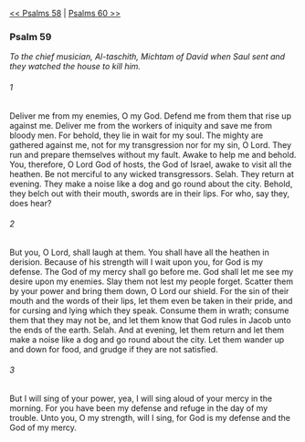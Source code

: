 [<< Psalms 58](Psalms%2058)  |  [Psalms 60 >>](Psalms%2060)

### Psalm 59

*To the chief musician, Al-taschith, Michtam of David when Saul sent and they watched the house to kill him.*

###### 1
Deliver me from my enemies, O my God. Defend me from them that rise up against me. Deliver me from the workers of iniquity and save me from bloody men. For behold, they lie in wait for my soul. The mighty are gathered against me, not for my transgression nor for my sin, O Lord. They run and prepare themselves without my fault. Awake to help me and behold. You, therefore, O Lord God of hosts, the God of Israel, awake to visit all the heathen. Be not merciful to any wicked transgressors. Selah. They return at evening. They make a noise like a dog and go round about the city. Behold, they belch out with their mouth, swords are in their lips. For who, say they, does hear?

###### 2
But you, O Lord, shall laugh at them. You shall have all the heathen in derision. Because of his strength will I wait upon you, for God is my defense. The God of my mercy shall go before me. God shall let me see my desire upon my enemies. Slay them not lest my people forget. Scatter them by your power and bring them down, O Lord our shield. For the sin of their mouth and the words of their lips, let them even be taken in their pride, and for cursing and lying which they speak. Consume them in wrath; consume them that they may not be, and let them know that God rules in Jacob unto the ends of the earth. Selah. And at evening, let them return and let them make a noise like a dog and go round about the city. Let them wander up and down for food, and grudge if they are not satisfied.

###### 3
But I will sing of your power, yea, I will sing aloud of your mercy in the morning. For you have been my defense and refuge in the day of my trouble. Unto you, O my strength, will I sing, for God is my defense and the God of my mercy.